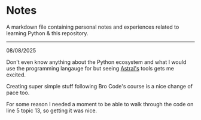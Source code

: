 # Notes

A markdown file containing personal notes and experiences related to learning Python & this repository.

---

08/08/2025

Don't even know anything about the Python ecosystem and what I would use the programming langauge for but seeing [Astral's](https://astral.sh/) tools gets me excited.

Creating super simple stuff following Bro Code's course is a nice change of pace too.

For some reason I needed a moment to be able to walk through the code on line 5 topic 13, so getting it was nice.